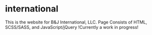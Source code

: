 # international

This is the website for B&J International, LLC.
Page Consists of HTML, SCSS/SASS, and JavaScript/jQuery
!Currently a work in progress!
